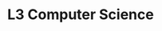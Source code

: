 ---
title: L3 Computer Science
layout: auto_contents
nav_order: 3
parent: 13DTC
has_children: true
preamble: |
  # Standard

  - [**AS91908**: Analyse an area of computer science](https://www.nzqa.govt.nz/nqfdocs/ncea-resource/achievements/2019/as91908.pdf)

  Candidates will be required to respond in short and/or extended answers (800–1500 words in total) to questions relating to their choice of ONE of the following areas of computer science:

  - formal languages
  - computer vision
  - ~~computer graphics~~ (not taught at Onslow College in 2022)
      - if you would like to learn about computer graphics, check out [Computer Graphics on the Computer Science Field Guide](https://www.csfieldguide.org.nz/en/chapters/computer-graphics/)

  Resources (case studies and/or other information) will be provided, and the questions will refer to these. Candidates may use words, numerical workings, and diagrams in their responses to show their reasoning.

  ## Achievement levels

  - **Achieved**: analyse an area of computer science involves giving an explanation of:
      - the key aspects of the computer science area
      - relevant algorithms or other mechanisms behind the area
      - how the area is used, is implemented, or occurs, giving examples
  - **Merit**: analyse, in depth, an area of computer science involves:
      - providing a detailed explanation of how the technical capabilities and limitations of the area relate to humans, giving examples
      - comparing and contrasting different perspectives on the area
  - **Excellence**: critically analyse an area of computer science involves drawing insightful conclusions about the computer science area
      - *Examples of insightful conclusions include:*
          - innovative and imaginative connections
          - exploration of less obvious implications
          - making justified predictions
          - suggesting improvements
          - making justified generalisations that could be applied beyond the area itself
          - use of higher level thinking skills such as synthesis

  ## Resources

  - [2021 Exam Paper](https://www.nzqa.govt.nz/nqfdocs/ncea-resource/exams/2021/91908-exm-2021.pdf)
  - [2021 Resource Booklet](https://www.nzqa.govt.nz/nqfdocs/ncea-resource/exams/2021/91908-res-2021.pdf)

  <br>
categories:
  - formal:
    category_name: Formal Languages
    category_items:
      - fl_intro:
        item_name: Intro to Formal Languages
        item_desc: Let's learn about formal languages
        item_icon: 📔
        item_page: fl_intro
      - fl_fsa:
        item_name: Finite State Machines
        item_desc: If this, then that — or that — or that
        item_icon: 💡
        item_page: fl_fsm
      - fl_grammar:
        item_name: Grammars and parsing
        item_desc: How to describe what you're looking for
        item_icon: 📗
        item_page: fl_grammar
      - fl_regex:
        item_name: Regular expressions
        item_desc: Matching text within text
        item_icon: 🔍
        item_page: fl_regex
  - vision:
    category_name: Computer Vision
    category_items:
      - cv_intro:
        item_name: Intro to Computer Vision
        item_desc: Let's learn about formal languages
        item_icon: 👁️
        item_page: cv_intro
      - cv_processing:
        item_name: Image processing
        item_desc: If this, then that — or that — or that
        item_icon: 📸
        item_page: cv_processing
      - cv_detection:
        item_name: Object detection
        item_desc: That stain on the wall that looks like a face…
        item_icon: 🫥
        item_page: cv_detection
      - cv_depth:
        item_name: Depth detection
        item_desc: Objects in the image may be closer than they appear
        item_icon: 🐋
        item_page: cv_depth
---